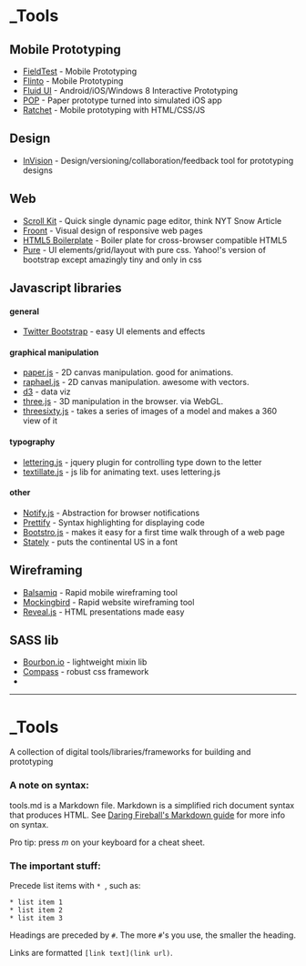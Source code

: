 # _Tools

## Mobile Prototyping
* [FieldTest](http://fieldtestapp.com) - Mobile Prototyping
* [Flinto](http://www.flinto.com/) - Mobile Prototyping
* [Fluid UI](http://www.fluidui.com/) - Android/iOS/Windows 8 Interactive Prototyping
* [POP](http://popapp.in/) - Paper prototype turned into simulated iOS app
* [Ratchet](http://maker.github.io/ratchet/) - Mobile prototyping with HTML/CSS/JS

## Design
* [InVision](http://www.invisionapp.com/) - Design/versioning/collaboration/feedback tool for prototyping designs

## Web
* [Scroll Kit](https://www.scrollkit.com/) - Quick single dynamic page editor, think NYT Snow Article
* [Froont](http://froont.com/) - Visual design of responsive web pages
* [HTML5 Boilerplate](http://html5boilerplate.com/) - Boiler plate for cross-browser compatible HTML5
* [Pure](http://purecss.io/) - UI elements/grid/layout with pure css. Yahoo!'s version of bootstrap except amazingly tiny and only in css

## Javascript libraries

#### general
* [Twitter Bootstrap](http://twitter.github.io/bootstrap/javascript.html) - easy UI elements and effects

#### graphical manipulation
* [paper.js](http://paperjs.org/) - 2D canvas manipulation. good for animations.
* [raphael.js](http://raphaeljs.com/) - 2D canvas manipulation. awesome with vectors.
* [d3](http://d3js.org/) - data viz
* [three.js](http://threejs.org/) - 3D manipulation in the browser. via WebGL.
* [threesixty.js](http://nick-jonas.github.io/threesixtyjs/) - takes a series of images of a model and makes a 360 view of it

#### typography
* [lettering.js](http://letteringjs.com/) - jquery plugin for controlling type down to the letter
* [textillate.js](http://jschr.github.io/textillate/) - js lib for animating text. uses lettering.js


#### other
* [Notify.js](http://alxgbsn.co.uk/2013/02/20/notify-js-a-handy-wrapper-for-the-web-notifications-api/) - Abstraction for browser notifications
* [Prettify](https://code.google.com/p/google-code-prettify/) - Syntax highlighting for displaying code
* [Bootstro.js](http://clu3.github.io/bootstro.js/#) - makes it easy for a first time walk through of a web page
* [Stately](http://intridea.github.io/stately/) - puts the continental US in a font



## Wireframing
* [Balsamiq](http://www.balsamiq.com/) - Rapid mobile wireframing tool
* [Mockingbird](https://gomockingbird.com/) - Rapid website wireframing tool
* [Reveal.js](http://lab.hakim.se/reveal-js/#/) - HTML presentations made easy

## SASS lib
* [Bourbon.io](http://bourbon.io/) - lightweight mixin lib
* [Compass](http://compass-style.org/) - robust css framework
* 


--------------------------------------------------------

# _Tools

A collection of digital tools/libraries/frameworks for building and prototyping

### A note on syntax:
tools.md is a Markdown file. Markdown is a simplified rich document
syntax that produces HTML. 
See [Daring Fireball's Markdown
guide](http://daringfireball.net/projects/markdown/syntax) for more info
on syntax.

Pro tip: press *m* on your keyboard for a cheat sheet.

### The important stuff:
Precede list items with `* `, such as:
```
* list item 1
* list item 2
* list item 3
```

Headings are preceded by `#`. The more `#`'s you use, the smaller the
heading.

Links are formatted `[link text](link url)`.




